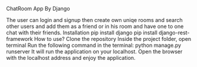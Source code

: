 ChatRoom App By Django

The user can login and signup then create own uniqe rooms and search other users and add them as a friend or in his room and have one to one chat with their friends.
Installation
pip install django
pip install django-rest-framework
How to use?
Clone the repository
Inside the project folder, open terminal
Run the following command in the terminal:
python manage.py runserver
It will run the application on your localhost.
Open the browser with the localhost address and enjoy the application.
